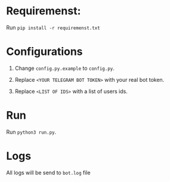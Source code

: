 # Requiremenst:

Run  `pip install -r requiremenst.txt`


# Configurations
1. Change `config.py.example` to `config.py`.

2. Replace `<YOUR TELEGRAM BOT TOKEN>` with your real bot token.
  
3. Replace  `<LIST OF IDS>` with a list of users ids.

# Run
Run `python3 run.py`.

# Logs
All logs will be send to `bot.log` file


